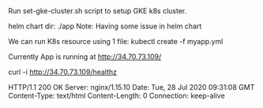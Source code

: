 ##
Run set-gke-cluster.sh script to setup GKE k8s cluster.

helm chart dir: ./app
Note: Having some issue in helm chart

We can run K8s resource using 1 file:
kubectl create -f myapp.yml

Currently App is running at http://34.70.73.109/

curl -i http://34.70.73.109/healthz

HTTP/1.1 200 OK
Server: nginx/1.15.10
Date: Tue, 28 Jul 2020 09:31:08 GMT
Content-Type: text/html
Content-Length: 0
Connection: keep-alive
